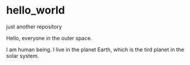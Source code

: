 # hello_world
just another repository

Hello, everyone in the outer space.

I am human being. I live in the planet Earth, which 
is the tird planet in the solar system.
